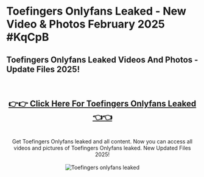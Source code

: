# Toefingers Onlyfans Leaked - New Video & Photos February 2025 #KqCpB

<h2>Toefingers Onlyfans Leaked Videos And Photos - Update Files 2025!</h2>
<br>
<div align="center">
<h2><a href="https://links2leaks.com?utm_source=toefingers&utm_medium=git92" rel="nofollow">👉👉 Click Here For Toefingers Onlyfans Leaked 👈👈</a></h2>
<br>
Get Toefingers Onlyfans leaked and all content. Now you can access all videos and pictures of Toefingers Onlyfans leaked. New Updated Files 2025!
<br>
<br>
<a href="https://links2leaks.com?utm_source=toefingers&utm_medium=git92" rel="nofollow" data-target="animated-image.originalLink"><img src="https://i.ibb.co/Gkj2r4b/banner.png" alt="Toefingers onlyfans leaked" style="max-width: 100%; display: inline-block;" data-target="animated-image.originalImage"></a>
</div>
<br>
